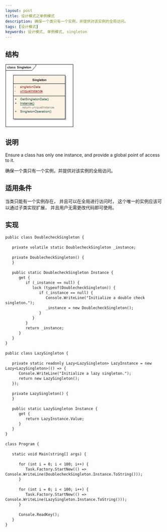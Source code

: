 ```yaml
---
layout: post
title: 设计模式之单例模式
description: 确保一个类只有一个实例，并提供对该实例的全局访问。
tags: [设计模式]
keywords: 设计模式, 单例模式, singleton
---
```


## 结构

![单例模式](/assets/post-images/singleton.png)

## 说明

Ensure a class has only one instance, and provide a global point of access to it.

确保一个类只有一个实例，并提供对该实例的全局访问。

## 适用条件

当类只能有一个实例存在， 并且可以在全局进行访问时， 这个唯一的实例应该可以通过子类实现扩展， 并且用户无需更改代码即可使用。

## 实现

    public class DoublecheckSingleton {

       private volatile static DoublecheckSingleton _instance;

       private DoublecheckSingleton() {
       }

       public static DoublecheckSingleton Instance {
          get {
             if (_instance == null) {
                lock (typeof(DoublecheckSingleton)) {
                   if (_instance == null) {
                      Console.WriteLine("Initialize a double check singleton.");
                      _instance = new DoublecheckSingleton();
                   }
                }
             }
             return _instance;
          }
       }
    }

    public class LazySingleton {

       private static readonly Lazy<LazySingleton> LazyInstance = new Lazy<LazySingleton>(() => {
          Console.WriteLine("Initialize a lazy singleton.");
          return new LazySingleton();
       });

       private LazySingleton() {
       }

       public static LazySingleton Instance {
          get {
             return LazyInstance.Value;
          }
       }
    }

    class Program {

       static void Main(string[] args) {

          for (int i = 0; i < 100; i++) {
             Task.Factory.StartNew(() => Console.WriteLine(DoublecheckSingleton.Instance.ToString()));
          }

          for (int i = 0; i < 100; i++) {
             Task.Factory.StartNew(() => Console.WriteLine(LazySingleton.Instance.ToString()));
          }

          Console.ReadKey();
       }
    }
